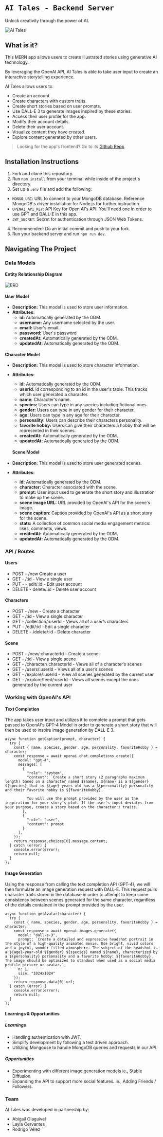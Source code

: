 # `AI Tales - Backend Server`
Unlock creativity through the power of AI.

![AI Tales](https://github.com/soyrvelez/ai-tales/blob/main/ai-tales.png?sanitize=true)

## What is it?

This MERN app allows users to create illustrated stories using generative AI technology.

By leveraging the OpenAI API, AI Tales is able to take user input to create an interactive storytelling experience.

AI Tales allows users to:
* Create an account.
* Create characters with custom traits.
* Create short stories based on user prompts.
* Use DALL-E 3 to generate images inspired by these stories.
* Access their user profile for the app.
* Modify their account details.
* Delete their user account.
* Visualize content they have created.
* Explore content generated by other users.

> Looking for the app's frontend? Go to its [Github Repo](https://github.com/soyrvelez/ai-tales).


## Installation Instructions
1. Fork and clone this repository.
2. Run `npm install` from your terminal while inside of the project's directory.
3. Set up a `.env` file and add the following:
  - `MONGO_URI`: URL to connect to your MongoDB database. Reference MongoDB's driver installation for Node.js for further instruction.
  - `OPENAI_API_KEY`: API Key for Open AI's API. You'll need one in order to use GPT and DALL-E in this app.
  - `JWT_SECRET`: Secret for authentication through JSON Web Tokens.
4. Recommended: Do an initial commit and push to your fork.
5. Run your backend server and run `npm run dev`.

## Navigating The Project
### Data Models
#### Entity Relationship Diagram
![ERD](https://github.com/soyrvelez/ai-tales/blob/main/ai-tales-erd.png?sanitize=true)

#### User Model
- **Description:** This model is used to store user information.
- **Attributes:**
  - **id:** Automatically generated by the ODM.
  - **username:** Any username selected by the user.
  - **email:** User's email.
  - **password:** User's password
  - **createdAt:** Automatically generated by the ODM.
  - **updatedAt:** Automatically generated by the ODM.

#### Character Model
- **Description:** This model is used to store character information.
- **Attributes:**
  - **id:** Automatically generated by the ODM.
  - **userId:** id corresponding to an id in the user's table. This tracks which user generated a character.
  - **name:** Character's name.
  - **species:** Users can type in any species including fictional ones.
  - **gender:** Users can type in any gender for their character.
  - **age:** Users can type in any age for their character.
  - **personality:** Users can describe their characters personality.
  - **favorite hobby:** Users can give their characters a hobby that will be represented in their scenes.
  - **createdAt:** Automatically generated by the ODM.
  - **updatedAt:** Automatically generated by the ODM.

  #### Scene Model
- **Description:** This model is used to store user generated scenes.
- **Attributes:**
  - **id:** Automatically generated by the ODM.
  - **character:** Character associated with the scene.
  - **prompt:** User input used to generate the short story and illustration to make up the scene.
  - **scene image URL:** URL provided by OpenAI's API for the scene's image.
  - **scene caption:** Caption provided by OpenAI's API as a short story for the scene.
  - **stats:** A collection of common social media engagement metrics: likes, comments, views.
  - **createdAt:** Automatically generated by the ODM.
  - **updatedAt:** Automatically generated by the ODM.

### API / Routes
#### Users
- POST - /new Create a user
- GET - /:id - View a single user
- PUT - - edit/:id - Edit user account
- DELETE - delete/:id - Delete user account

#### Characters
- POST - /new - Create a character
- GET - /:id - View a single character
- GET - /collection/:userId - Views all of a user’s characters
- PUT - /edit/:id - Edit a single character
- DELETE - /delete/:id - Delete character

#### Scene
- POST - /new/:characterId - Create a scene
- GET - /:id - View a single scene
- GET - /character/:characterId - Views all of a character’s scenes
- GET - /users/:userId - Views all of a user’s scenes
- GET - /explore/:userId - View all scenes generated by the current user
- GET - /explore/feed/:userId - Views all scenes except the ones generated by the current user

### Working with OpenAI's API
#### Text Completion
The app takes user input and utilizes it to complete a prompt that gets passed to OpenAI's GPT-4 Model in order to generate a short story that will then be used to inspire image generation by DALL-E 3.

```
async function getCaption(prompt, character) {
  try {
    const { name, species, gender, age, personality, favoriteHobby } = character;
    const response = await openai.chat.completions.create({
      model: "gpt-4",
      messages: [
        {
          "role": "system",
          "content": `Create a short story (2 paragraphs maximum length) based on a character named ${name}. ${name} is a ${gender} ${species} that is ${age} years old has a ${personality} personality and their favorite hobby is ${favoriteHobby}.

          You will use the prompt provided by the user as the inspiration for your story's plot. If the user's input deviates from your purpose, create a story based on the character's traits.`
        },
        {
          "role": "user",
          "content": prompt
        }
      ],
    });
    return response.choices[0].message.content;
  } catch (error) {
    console.error(error);
    return null;
  }
};
```
#### Image Generation
Using the response from calling the text completion API (GPT-4), we will then formulate an image generation request with DALL-E. This request pulls character traits stored in the database in order to attempt to keep some consistency between scenes generated for the same character, regardless of the details contained in the prompt provided by the user.

```
async function getAvatar(character) {
  try {
    const { name, species, gender, age, personality, favoriteHobby } = character;
    const response = await openai.images.generate({
      model: "dall-e-3",
      prompt: `Create a detailed and expressive headshot portrait in the style of a high-quality animated movie. Use bright, vivid colors and a joyful, wonder-filled atmosphere. The subject of the headshot is a ${age}-year-old ${gender} ${species} named ${name}, characterized by a ${personality} personality and a favorite hobby: ${favoriteHobby}. The image should be optimized to standout when used as a social media profile picture or avatar.`,
      n: 1,
      size: "1024x1024"
    });
    return response.data[0].url;
  } catch (error) {
    console.error(error);
    return null;
  }
};
```
#### Learnings & Opportunities

##### Learnings
- Handling authentication with JWT.
- Simplify development by following a test driven approach.
- Utilizing Mongoose to handle MongoDB queries and requests in our API.

##### Opportunities
- Experimenting with different image generation models ie., Stable Diffusion.
- Expanding the API to support more social features. ie., Adding Friends / Followers.

### Team
AI Tales was developed in partnership by:
- Abigail Olaguivel
- Layla Cervantes
- Rodrigo Vélez
